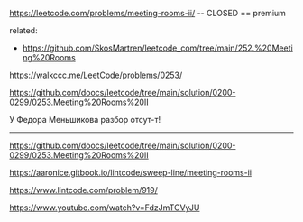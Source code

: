 https://leetcode.com/problems/meeting-rooms-ii/ -- CLOSED == premium

related: 
- https://github.com/SkosMartren/leetcode_com/tree/main/252.%20Meeting%20Rooms

https://walkccc.me/LeetCode/problems/0253/

https://github.com/doocs/leetcode/tree/main/solution/0200-0299/0253.Meeting%20Rooms%20II

У Федора Меньшикова разбор отсут-т!

_________

https://github.com/doocs/leetcode/tree/main/solution/0200-0299/0253.Meeting%20Rooms%20II

https://aaronice.gitbook.io/lintcode/sweep-line/meeting-rooms-ii

https://www.lintcode.com/problem/919/

https://www.youtube.com/watch?v=FdzJmTCVyJU
